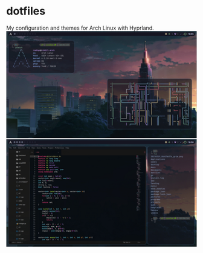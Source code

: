 # dotfiles
My configuration and themes for Arch Linux with Hyprland.
![Desktop](screenshot.jpg)
![Sublime](screenshot1.jpg)